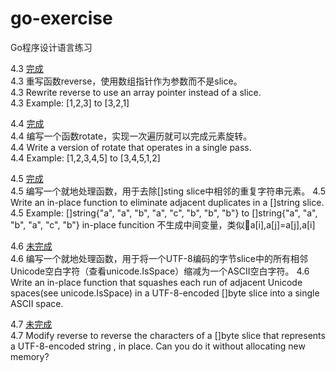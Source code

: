 # go-exercise
Go程序设计语言练习
<br>

4.3 [完成](https://github.com/suntengfeisun/go-exercise/blob/master/exercise-4.3.go)<br>
4.3 重写函数reverse，使用数组指针作为参数而不是slice。<br>
4.3 Rewrite reverse to use an array pointer instead of a slice.<br>
4.3 Example: [1,2,3] to [3,2,1]

4.4 [完成](https://github.com/suntengfeisun/go-exercise/blob/master/exercise-4.4.go)<br>
4.4 编写一个函数rotate，实现一次遍历就可以完成元素旋转。<br>
4.4 Write a version of rotate that operates in a single pass.<br>
4.4 Example: [1,2,3,4,5] to [3,4,5,1,2]

4.5 [完成](https://github.com/suntengfeisun/go-exercise/blob/master/exercise-4.5.go)<br>
4.5 编写一个就地处理函数，用于去除[]sting slice中相邻的重复字符串元素。
4.5 Write an in-place function to eliminate adjacent duplicates in a []string slice.
4.5 Example: []string{"a", "a", "b", "a", "c", "b", "b", "b"} to []string{"a", "a", "b", "a", "c", "b"} in-place funcition 不生成中间变量，类似a[i],a[j]=a[j],a[i]

4.6 [未完成](https://github.com/suntengfeisun/go-exercise/blob/master/exercise-4.6.go)<br>
4.6 编写一个就地处理函数，用于将一个UTF-8编码的字节slice中的所有相邻Unicode空白字符（查看unicode.IsSpace）缩减为一个ASCII空白字符。
4.6 Write an in-place function that squashes each run of adjacent Unicode spaces(see unicode.IsSpace) in a UTF-8-encoded []byte slice into a single ASCII space.

4.7 [未完成](https://github.com/suntengfeisun/go-exercise/blob/master/exercise-4.7.go)<br>
4.7 Modify reverse to reverse the characters of a []byte slice that represents a UTF-8-encoded string , in place. Can you do it without allocating new memory?